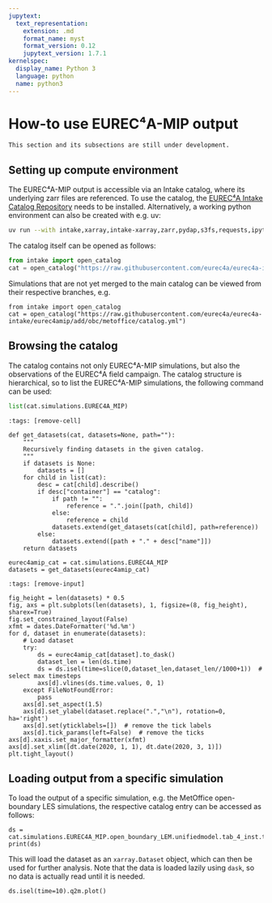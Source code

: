 ```yaml
---
jupytext:
  text_representation:
    extension: .md
    format_name: myst
    format_version: 0.12
    jupytext_version: 1.7.1
kernelspec:
  display_name: Python 3
  language: python
  name: python3
---
```


# How-to use EUREC⁴A-MIP output

```{note}
This section and its subsections are still under development.
```

## Setting up compute environment

The EUREC⁴A-MIP output is accessible via an Intake catalog, where its underlying zarr files are referenced. To use the catalog, the [EUREC⁴A Intake Catalog Repository](https://github.com/eurec4a/eurec4a-intake#usage) needs to be installed. Alternatively, a working python environment can also be created with e.g. uv:

```bash
uv run --with intake,xarray,intake-xarray,zarr,pydap,s3fs,requests,ipython,jinja2 ipython 
```

The catalog itself can be opened as follows:

```python
from intake import open_catalog
cat = open_catalog("https://raw.githubusercontent.com/eurec4a/eurec4a-intake/eurec4amip/main/catalog.yml")
```

Simulations that are not yet merged to the main catalog can be viewed from their respective branches, e.g.
```{code-cell} ipython3
from intake import open_catalog
cat = open_catalog("https://raw.githubusercontent.com/eurec4a/eurec4a-intake/eurec4amip/add/obc/metoffice/catalog.yml")
```
## Browsing the catalog
The catalog contains not only EUREC⁴A-MIP simulations, but also the observations of the EUREC⁴A field campaign. The catalog structure is hierarchical, so to list the EUREC⁴A-MIP simulations, the following command can be used:

```python
list(cat.simulations.EUREC4A_MIP)
```

```{code-cell} ipython3
:tags: [remove-cell]

def get_datasets(cat, datasets=None, path=""):
    """
    Recursively finding datasets in the given catalog.
    """
    if datasets is None:
        datasets = []
    for child in list(cat):
        desc = cat[child].describe()
        if desc["container"] == "catalog":
            if path != "":
                reference = ".".join([path, child])
            else:
                reference = child
            datasets.extend(get_datasets(cat[child], path=reference))
        else:
            datasets.extend([path + "." + desc["name"]])
    return datasets

eurec4amip_cat = cat.simulations.EUREC4A_MIP
datasets = get_datasets(eurec4amip_cat)
```

```{code-cell} ipython3
:tags: [remove-input]

fig_height = len(datasets) * 0.5
fig, axs = plt.subplots(len(datasets), 1, figsize=(8, fig_height), sharex=True)
fig.set_constrained_layout(False)
xfmt = dates.DateFormatter('%d.%m')
for d, dataset in enumerate(datasets):
    # Load dataset
    try:
        ds = eurec4amip_cat[dataset].to_dask()
        dataset_len = len(ds.time)
        ds = ds.isel(time=slice(0,dataset_len,dataset_len//1000+1))  # select max timesteps
        axs[d].vlines(ds.time.values, 0, 1)
    except FileNotFoundError:
        pass
    axs[d].set_aspect(1.5)
    axs[d].set_ylabel(dataset.replace(".","\n"), rotation=0, ha='right')
    axs[d].set(yticklabels=[])  # remove the tick labels
    axs[d].tick_params(left=False)  # remove the ticks
axs[d].xaxis.set_major_formatter(xfmt)
axs[d].set_xlim([dt.date(2020, 1, 1), dt.date(2020, 3, 1)])
plt.tight_layout()
```

## Loading output from a specific simulation

To load the output of a specific simulation, e.g. the MetOffice open-boundary LES simulations, the respective catalog entry can be accessed as follows:

```{code-cell} ipython3
ds = cat.simulations.EUREC4A_MIP.open_boundary_LEM.unifiedmodel.tab_4_inst.to_dask()
print(ds)
```

This will load the dataset as an `xarray.Dataset` object, which can then be used for further analysis. Note that the data is loaded lazily using `dask`, so no data is actually read until it is needed.

```{code-cell} ipython3
ds.isel(time=10).q2m.plot()
```